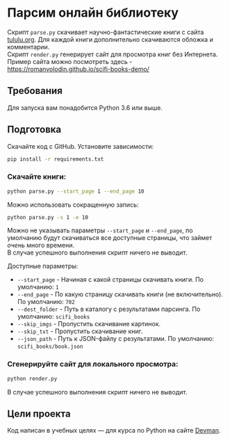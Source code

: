 # Парсим онлайн библиотеку

Скрипт `parse.py` скачивает научно-фантастические книги с сайта [tululu.org](http://tululu.org/l55/). Для каждой книги дополнительно скачиваются обложка и комментарии.  
Скрипт `render.py` генерирует сайт для просмотра книг без Интернета.  
Пример сайта можно посмотреть здесь - https://romanvolodin.github.io/scifi-books-demo/

## Требования

Для запуска вам понадобится Python 3.6 или выше.

## Подготовка

Скачайте код с GitHub. Установите зависимости:

```sh
pip install -r requirements.txt
```

### Скачайте книги:
```sh
python parse.py --start_page 1 --end_page 10
```
Можно использовать сокращенную запись:
```sh
python parse.py -s 1 -e 10
```
Можно не указывать параметры `--start_page` и `--end_page`, по умолчанию будут скачиваться все доступные страницы, что займет _очень_ много времени.  
В случае успешного выполнения скрипт ничего не выводит.

Доступные параметры:
- `--start_page` - Начиная с какой страницы скачивать книги. По умолчанию: `1`
- `--end_page` - По какую страницу скачивать книги (не включительно). По умолчанию: `702`
- `--dest_folder` - Путь в каталогу с результатами парсинга. По умолчанию: `scifi_books`
- `--skip_imgs` - Пропустить скачивание картинок.
- `--skip_txt` - Пропустить скачивание книг.
- `--json_path` - Путь к JSON-файлу с результатами. По умолчанию: `scifi_books/book.json`

### Сгенерируйте сайт для локального просмотра:
```sh
python render.py
```
В случае успешного выполнения скрипт ничего не выводит.


## Цели проекта

Код написан в учебных целях — для курса по Python на сайте [Devman](https://dvmn.org).